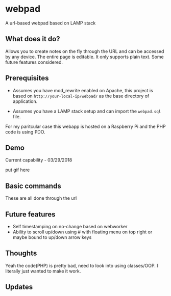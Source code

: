 # webpad
A url-based webpad based on LAMP stack

## What does it do?
Allows you to create notes on the fly through the URL and can be accessed by any device. The entire page is editable. It only supports plain text. Some future features considered.

## Prerequisites
* Assumes you have mod_rewrite enabled on Apache, this project is based on ```http://your-local-ip/webpad/``` as the base directory of application.

* Assumes you have a LAMP stack setup and can import the ```webpad.sql``` file.

For my paritcular case this webapp is hosted on a Raspberry Pi and the PHP code is using PDO.

## Demo

Current capability - 03/29/2018

put gif here

## Basic commands

These are all done through the url

## Future features

* Self timestamping on no-change based on webworker
* Ability to scroll up/down using # with floating menu on top right or maybe bound to up/down arrow keys

## Thoughts

Yeah the code(PHP) is pretty bad, need to look into using classes/OOP. I literally just wanted to make it work.

## Updates

